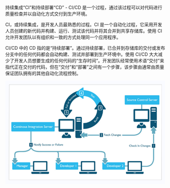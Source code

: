 持续集成“CI”和持续部署“CD” - CI/CD 是一个过程，通过该过程可以对代码进行质量检查并以自动化方式交付到生产环境。

CI，或持续集成，是开发人员最熟悉的过程。CI 是一个自动化过程，它采用开发人员创建的新代码并构建、运行、测试该代码并将其合并到共享存储库。使用 CI 允许开发团队以有组织和一致的方式处理同一个应用程序。



CI/CD 中的 CD 指的是“持续部署”。通过持续部署，已合并到存储库的交付或发布分支中的任何代码都会自动构建、测试并部署到生产环境中。使用 CI/CD 大大减少了开发人员想要生成的任何代码的“生存时间”。开发团队经常使用术语“交付”来指代正在交付的代码，但在“交付”和“部署”之间有一个步骤，该步骤由通常由质量保证团队拥有的其他自动化流程控制。

![Typical CI process](./images/0*Ibsu7Nvvd9gyhHxO.png)